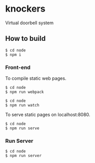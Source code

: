 # knockers
Virtual doorbell system


## How to build

```
$ cd node  
$ npm i  
```

### Front-end

To compile static web pages.
```
$ cd node  
$ npm run webpack
```
```
$ cd node  
$ npm run watch
```

To serve static pages on localhost:8080.
```
$ cd node  
$ npm run serve
```

### Run Server

```
$ cd node  
$ npm run server
```
